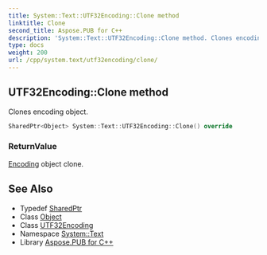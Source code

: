 ```yaml
---
title: System::Text::UTF32Encoding::Clone method
linktitle: Clone
second_title: Aspose.PUB for C++
description: 'System::Text::UTF32Encoding::Clone method. Clones encoding object in C++.'
type: docs
weight: 200
url: /cpp/system.text/utf32encoding/clone/
---
```

## UTF32Encoding::Clone method


Clones encoding object.

```cpp
SharedPtr<Object> System::Text::UTF32Encoding::Clone() override
```


### ReturnValue

[Encoding](../../encoding/) object clone.

## See Also

* Typedef [SharedPtr](../../../system/sharedptr/)
* Class [Object](../../../system/object/)
* Class [UTF32Encoding](../)
* Namespace [System::Text](../../)
* Library [Aspose.PUB for C++](../../../)
